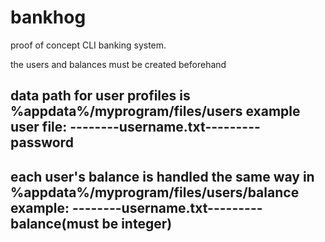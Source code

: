 # bankhog
proof of concept CLI banking system.

the users and balances must be created beforehand

data path for user profiles is %appdata%/myprogram/files/users
example user file:
--------username.txt---------
password                    
-----------------------------
each user's balance is handled the same way in %appdata%/myprogram/files/users/balance
example:
--------username.txt---------
balance(must be integer)             
-----------------------------

